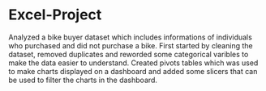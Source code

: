 # Excel-Project
Analyzed a bike buyer dataset which includes informations of individuals who purchased and did not purchase a bike. First started by cleaning the dataset, removed duplicates and reworded some categorical varibles to make the data easier to understand. Created pivots tables which was used to make charts displayed on a dashboard and added some slicers that can be used to filter the charts in the dashboard.
